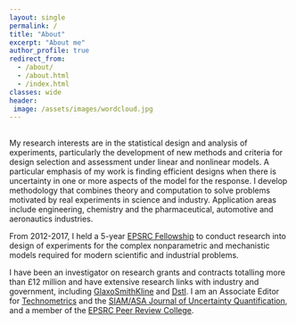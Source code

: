 ```yaml
---
layout: single
permalink: /
title: "About"
excerpt: "About me"
author_profile: true
redirect_from: 
  - /about/
  - /about.html
  - /index.html
classes: wide
header: 
 image: /assets/images/wordcloud.jpg 
---
```


## 

My research interests are in the statistical design and analysis of experiments, particularly the development of new methods and criteria for design selection and assessment under linear and nonlinear models. A particular emphasis of my work is finding efficient designs when there is uncertainty in one or more aspects of the model for the response. I develop methodology that combines theory and computation to solve problems motivated by real experiments in science and industry. Application areas include engineering, chemistry and the pharmaceutical, automotive and aeronautics industries.

From 2012-2017, I held a 5-year [EPSRC Fellowship](http://gow.epsrc.ac.uk/NGBOViewGrant.aspx?GrantRef=EP/J018317/1) to conduct research into design of experiments for the complex nonparametric and mechanistic models required for modern scientific and industrial problems.

I have been an investigator on research grants and contracts totalling more than &pound;12 million and have extensive research links with industry and government, including [GlaxoSmithKline](https://www.gsk.com) and [Dstl](https://www.gov.uk/government/organisations/defence-science-and-technology-laboratory). I am an Associate Editor for [Technometrics](https://amstat.tandfonline.com/loi/utch20) and the [SIAM/ASA Journal of Uncertainty Quantification](https://www.siam.org/Publications/Journals/SIAM-ASA-Journal-on-Uncertainty-Quantification-JUQ), and a member of the [EPSRC Peer Review College](https://epsrc.ukri.org/funding/assessmentprocess/college/).



